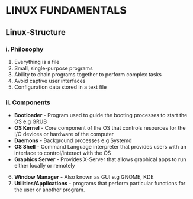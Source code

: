 # LINUX FUNDAMENTALS
## Linux-Structure

### i. Philosophy
1. Everything is a file
2. Small, single-purpose programs
3. Ability to chain programs together to perform complex tasks
4. Avoid captive user interfaces
5. Configuration data stored in a text file

### ii. Components
* **Bootloader**  - Program used to guide the booting processes to start the OS e.g GRUB
* **OS Kernel** - Core component of the OS that controls resources for the I/O devices or hardware of the computer
* **Daemons** - Background processes e.g Systemd
* **OS Shell** - Command Language interpreter that provides users with an interface to control/interact with the OS
* **Graphics Server** - Provides X-Server that allows graphical apps to run either locally or remotely
6. **Window Manager** - Also known as GUI e.g GNOME, KDE
7. **Utilities/Applications** - programs that perform particular functions for the user or another program.
